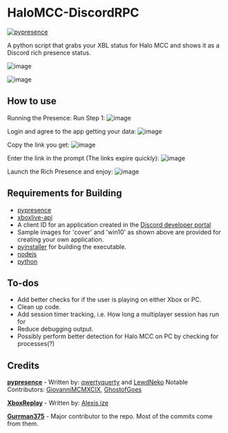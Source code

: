# HaloMCC-DiscordRPC
[![pypresence](https://img.shields.io/badge/using-pypresence-00bb88.svg?style=for-the-badge&logo=discord&logoWidth=20)](https://github.com/qwertyquerty/pypresence)

A python script that grabs your XBL status for Halo MCC and shows it as a Discord rich presence status.

![image](https://user-images.githubusercontent.com/25113575/119899512-07629480-bef8-11eb-949b-cb5b6ad568d7.png)

![image](https://user-images.githubusercontent.com/25113575/119900126-ec445480-bef8-11eb-9f87-82e376668f27.png)

<h2>How to use</h2>

Running the Presence:
Run Step 1:
![image](https://user-images.githubusercontent.com/25113575/119243523-51c0cb80-bb1c-11eb-9369-6b0772a0156b.png)

Login and agree to the app getting your data:
![image](https://user-images.githubusercontent.com/25113575/119243543-8cc2ff00-bb1c-11eb-8b4e-e0762584d05e.png)

Copy the link you get:
![image](https://user-images.githubusercontent.com/25113575/119243561-bed46100-bb1c-11eb-8414-1cb560f79f0c.png)

Enter the link in the prompt (The links expire quickly):
![image](https://user-images.githubusercontent.com/25113575/119243702-2b9c2b00-bb1e-11eb-9ae8-eaee95f0a77b.png)

Launch the Rich Presence and enjoy:
![image](https://user-images.githubusercontent.com/25113575/119906785-bbb5e800-bf03-11eb-963a-1a74b833a724.png)

<h2>Requirements for Building</h2>

* [pypresence](https://github.com/qwertyquerty/pypresence)
* [xboxlive-api](https://github.com/XboxReplay/xboxlive-api)
* A client ID for an application created in the [Discord developer portal](https://discordapp.com/developers) 
* Sample images for 'cover' and 'win10' as shown above are provided for creating your own application.
* [pyinstaller](https://www.pyinstaller.org/downloads.html) for building the executable.
* [nodejs](https://nodejs.org/en/download/)
* [python](https://www.python.org/downloads/)


<h2>To-dos</h2>

* Add better checks for if the user is playing on either Xbox or PC.
* Clean up code.
* Add session timer tracking, i.e. How long a multiplayer session has run for
* Reduce debugging output.
* Possibly perform better detection for Halo MCC on PC by checking for processes(?)

<h2>Credits</h2>

<b>[pypresence](https://github.com/qwertyquerty/pypresence)</b> - Written by: [qwertyquerty](https://github.com/qwertyquerty) and [LewdNeko](https://github.com/lewdneko) Notable Contributors: [GiovanniMCMXCIX](https://github.com/GiovanniMCMXCIX), [GhostofGoes](https://github.com/GhostofGoes)

<b>[XboxReplay](https://github.com/XboxReplay)</b> - Written by: [Alexis ize](https://github.com/Alexis-Bize)

<b>[Gurrman375](https://github.com/Gurrman375)</b> - Major contributor to the repo. Most of the commits come from them.

